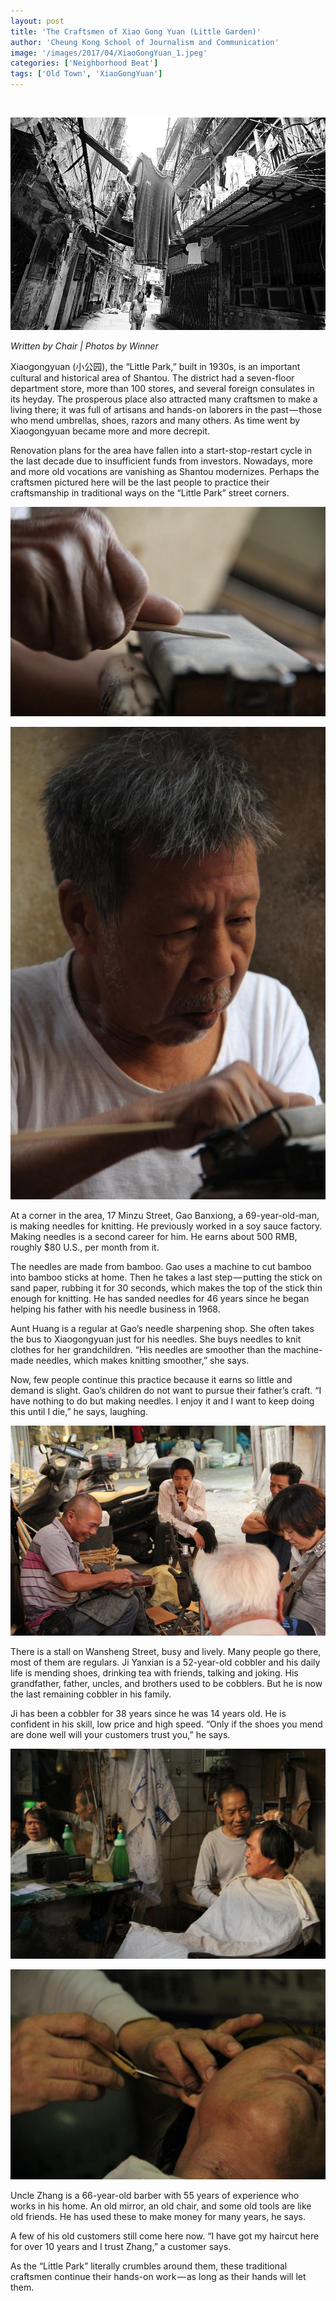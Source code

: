 ```yaml
---
layout: post
title: 'The Craftsmen of Xiao Gong Yuan (Little Garden)'
author: 'Cheung Kong School of Journalism and Communication'
image: '/images/2017/04/XiaoGongYuan_1.jpeg'
categories: ['Neighborhood Beat']
tags: ['Old Town', 'XiaoGongYuan']
---
```


 

![Sanding knitting needles in the final step of their preparation. Photo: Winner](/images/2017/04/XiaoGongYuan_1.jpeg)

_Written by Chair | Photos by Winner_

Xiaogongyuan (小公园), the “Little Park,” built in 1930s, is an important cultural and historical area of Shantou. The district had a seven-floor department store, more than 100 stores, and several foreign consulates in its heyday. The prosperous place also attracted many craftsmen to make a living there; it was full of artisans and hands-on laborers in the past — those who mend umbrellas, shoes, razors and many others. As time went by Xiaogongyuan became more and more decrepit.

Renovation plans for the area have fallen into a start-stop-restart cycle in the last decade due to insufficient funds from investors. Nowadays, more and more old vocations are vanishing as Shantou modernizes. Perhaps the craftsmen pictured here will be the last people to practice their craftsmanship in traditional ways on the “Little Park” street corners.

![](/images/2017/04/XiaoGongYuan_Old_Man_2.jpeg)

![Gao Banxiong working on knitting needles. Photo: Winner](/images/2017/04/XiaoGongYuan_Old_Man_1.jpeg)

At a corner in the area, 17 Minzu Street, Gao Banxiong, a 69-year-old-man, is making needles for knitting. He previously worked in a soy sauce factory. Making needles is a second career for him. He earns about 500 RMB, roughly $80 U.S., per month from it.

The needles are made from bamboo. Gao uses a machine to cut bamboo into bamboo sticks at home. Then he takes a last step — putting the stick on sand paper, rubbing it for 30 seconds, which makes the top of the stick thin enough for knitting. He has sanded needles for 46 years since he began helping his father with his needle business in 1968.

Aunt Huang is a regular at Gao’s needle sharpening shop. She often takes the bus to Xiaogongyuan just for his needles. She buys needles to knit clothes for her grandchildren. “His needles are smoother than the machine-made needles, which makes knitting smoother,” she says.

Now, few people continue this practice because it earns so little and demand is slight. Gao’s children do not want to pursue their father’s craft. “I have nothing to do but making needles. I enjoy it and I want to keep doing this until I die,” he says, laughing.

![Ji, on the left, mending shoes and talking with customers. (Photo by Winner)](/images/2015/04/XiaoGongYuan__3.jpeg)

There is a stall on Wansheng Street, busy and lively. Many people go there, most of them are regulars. Ji Yanxian is a 52-year-old cobbler and his daily life is mending shoes, drinking tea with friends, talking and joking. His grandfather, father, uncles, and brothers used to be cobblers. But he is now the last remaining cobbler in his family.

Ji has been a cobbler for 38 years since he was 14 years old. He is confident in his skill, low price and high speed. “Only if the shoes you mend are done well will your customers trust you,” he says.

![](/images/2015/04/8-1024x683.jpg)

![Zhang at work in his home-run shop. Photo: Winner](/images/2015/04/XiaoGongYuan_HairCut_2.jpeg)

Uncle Zhang is a 66-year-old barber with 55 years of experience who works in his home. An old mirror, an old chair, and some old tools are like old friends. He has used these to make money for many years, he says.

A few of his old customers still come here now. “I have got my haircut here for over 10 years and I trust Zhang,” a customer says.

As the “Little Park” literally crumbles around them, these traditional craftsmen continue their hands-on work — as long as their hands will let them.